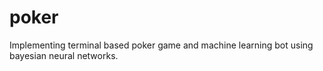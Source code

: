 # poker
Implementing terminal based poker game and machine learning bot using bayesian neural networks.
